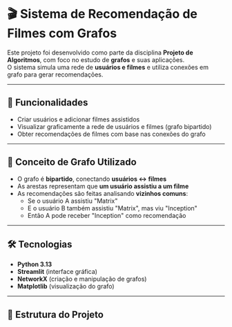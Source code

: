# 🎬 Sistema de Recomendação de Filmes com Grafos

Este projeto foi desenvolvido como parte da disciplina **Projeto de Algoritmos**, com foco no estudo de **grafos** e suas aplicações.  
O sistema simula uma rede de **usuários e filmes** e utiliza conexões em grafo para gerar recomendações.

---

## 🚀 Funcionalidades
- Criar usuários e adicionar filmes assistidos
- Visualizar graficamente a rede de usuários e filmes (grafo bipartido)
- Obter recomendações de filmes com base nas conexões do grafo

---

## 🧩 Conceito de Grafo Utilizado
- O grafo é **bipartido**, conectando **usuários ↔ filmes**  
- As arestas representam que **um usuário assistiu a um filme**  
- As recomendações são feitas analisando **vizinhos comuns**:
  - Se o usuário A assistiu "Matrix"
  - E o usuário B também assistiu "Matrix", mas viu "Inception"
  - Então A pode receber "Inception" como recomendação

---

## 🛠️ Tecnologias
- **Python 3.13**
- **Streamlit** (interface gráfica)
- **NetworkX** (criação e manipulação de grafos)
- **Matplotlib** (visualização do grafo)

---

## 📂 Estrutura do Projeto
